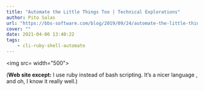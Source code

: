 ```yaml
---
title: "Automate the Little Things Too | Technical Explorations"
author: Pito Salas
url: "https://bbs-software.com/blog/2019/09/24/automate-the-little-things-too.html" 
cover: "" 
date: 2021-04-06 13:40:22
tags:
    - cli-ruby-shell-automate
---
```

<img src= width="500">



(**Web site except:** I use ruby instead of bash scripting. It’s a nicer language , and oh, I know it really well.) 
